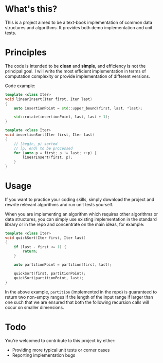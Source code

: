 # What's this?
This is a project aimed to be a text-book implementation of common data structures and algorithms. It provides both demo implementation and unit tests.

# Principles
The code is intended to be **clean** and **simple**, and efficiency is not the principal goal. I will write the most efficient implementation in terms of computation complexity or provide implementation of different versions.

Code example:

```cpp
template <class Iter>
void linearInsert(Iter first, Iter last)
{
    auto insertionPoint = std::upper_bound(first, last, *last);

    std::rotate(insertionPoint, last, last + 1);
}

template <class Iter>
void insertionSort(Iter first, Iter last)
{
    // [begin, p) sorted
    // [p, end) to be processed
    for (auto p = first; p != last; ++p) {
        linearInsert(first, p);
    }
}
```

# Usage
If you want to practice your coding skills, simply download the project and rewrite relevant algorithms and run unit tests yourself.

When you are implementing an algorithm which requires other algorithms or data structures, you can simply use existing implementation in the standard library or in the repo and concentrate on the main ideas, for example:

```c++
template <class Iter>
void quickSort(Iter first, Iter last)
{
    if (last - first <= 1) {
        return;
    }

    auto partitionPoint = partition(first, last);

    quickSort(first, partitionPoint);
    quickSort(partitionPoint, last);
}
```

In the above example, `partition` (implemented in the repo) is guaranteed to return two non-empty ranges if the length of the input range if larger than one such that we are ensured that both the following recursion calls will occur on smaller dimensions.

# Todo
You're welcomed to contribute to this project by either:

+ Providing more typical unit tests or corner cases
+ Reporting implementation bugs